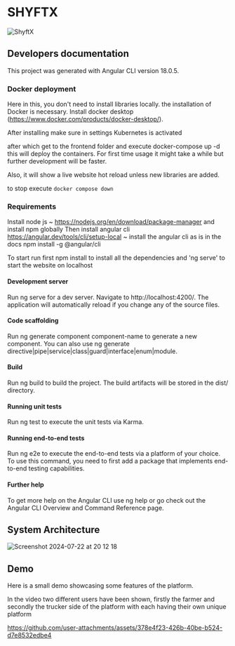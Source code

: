 # SHYFTX

![ShyftX](https://github.com/user-attachments/assets/26cac3a0-0bce-4872-b911-5fe6cf1644f1/)





## Developers documentation 

This project was generated with Angular CLI version 18.0.5.
### Docker deployment

Here in this, you don't need to install libraries locally. the installation of Docker is necessary. Install docker desktop (https://www.docker.com/products/docker-desktop/).

After installing make sure in settings Kubernetes is activated

after which get to the frontend folder and execute docker-compose up -d this will deploy the containers. For first time usage it might take a while but further development will be faster.

Also, it will show a live website hot reload unless new libraries are added.

to stop execute `docker compose down`
### Requirements

Install node js ~ https://nodejs.org/en/download/package-manager and install npm globally Then install angular cli https://angular.dev/tools/cli/setup-local ~ install the angular cli as is in the docs npm install -g @angular/cli

To start run first npm install to install all the dependencies and 'ng serve' to start the website on localhost
#### Development server

Run ng serve for a dev server. Navigate to http://localhost:4200/. The application will automatically reload if you change any of the source files.
#### Code scaffolding

Run ng generate component component-name to generate a new component. You can also use ng generate directive|pipe|service|class|guard|interface|enum|module.
#### Build

Run ng build to build the project. The build artifacts will be stored in the dist/ directory.
#### Running unit tests

Run ng test to execute the unit tests via Karma.
#### Running end-to-end tests

Run ng e2e to execute the end-to-end tests via a platform of your choice. To use this command, you need to first add a package that implements end-to-end testing capabilities.
#### Further help

To get more help on the Angular CLI use ng help or go check out the Angular CLI Overview and Command Reference page.

## System Architecture

![Screenshot 2024-07-22 at 20 12 18](https://github.com/user-attachments/assets/3c8c85bc-e6a8-4f1a-bf23-6b71dae79bf0)


## Demo

Here is a small demo showcasing some features of the platform.

In the video two different users have been shown, firstly the farmer and secondly the trucker side of the platform with each having their own unique platform 

https://github.com/user-attachments/assets/378e4f23-426b-40be-b524-d7e8532edbe4

